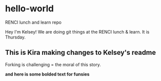 # hello-world
RENCI lunch and learn repo

Hey I'm Kelsey!
We are doing git things at the RENCI lunch & learn.
It is Thursday.

## This is Kira making changes to Kelsey's readme

Forking is challenging =  the moral of this story.

**and here is some bolded text for funsies**
